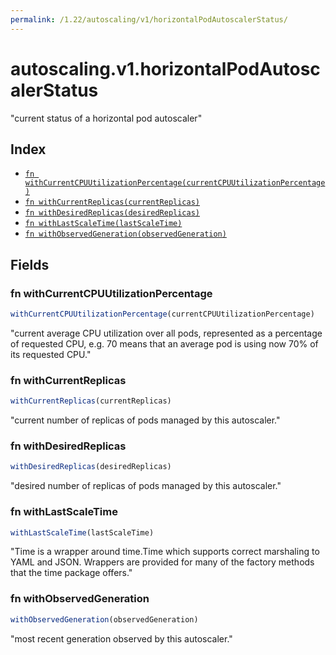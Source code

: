 ```yaml
---
permalink: /1.22/autoscaling/v1/horizontalPodAutoscalerStatus/
---
```


# autoscaling.v1.horizontalPodAutoscalerStatus

"current status of a horizontal pod autoscaler"

## Index

* [`fn withCurrentCPUUtilizationPercentage(currentCPUUtilizationPercentage)`](#fn-withcurrentcpuutilizationpercentage)
* [`fn withCurrentReplicas(currentReplicas)`](#fn-withcurrentreplicas)
* [`fn withDesiredReplicas(desiredReplicas)`](#fn-withdesiredreplicas)
* [`fn withLastScaleTime(lastScaleTime)`](#fn-withlastscaletime)
* [`fn withObservedGeneration(observedGeneration)`](#fn-withobservedgeneration)

## Fields

### fn withCurrentCPUUtilizationPercentage

```ts
withCurrentCPUUtilizationPercentage(currentCPUUtilizationPercentage)
```

"current average CPU utilization over all pods, represented as a percentage of requested CPU, e.g. 70 means that an average pod is using now 70% of its requested CPU."

### fn withCurrentReplicas

```ts
withCurrentReplicas(currentReplicas)
```

"current number of replicas of pods managed by this autoscaler."

### fn withDesiredReplicas

```ts
withDesiredReplicas(desiredReplicas)
```

"desired number of replicas of pods managed by this autoscaler."

### fn withLastScaleTime

```ts
withLastScaleTime(lastScaleTime)
```

"Time is a wrapper around time.Time which supports correct marshaling to YAML and JSON.  Wrappers are provided for many of the factory methods that the time package offers."

### fn withObservedGeneration

```ts
withObservedGeneration(observedGeneration)
```

"most recent generation observed by this autoscaler."